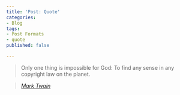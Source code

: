 ```yaml
---
title: 'Post: Quote'
categories:
- Blog
tags:
- Post Formats
- quote
published: false

---
```

> Only one thing is impossible for God: To find any sense in any copyright law on the planet.
  
> <cite><a href="http://www.brainyquote.com/quotes/quotes/m/marktwain163473.html">Mark Twain</a></cite>